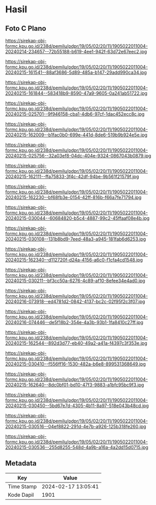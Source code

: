 # Hasil

## Foto C Plano

https://sirekap-obj-formc.kpu.go.id/238d/pemilu/pdpr/19/05/02/20/11/1905022011004-20240214-234657--72b55188-b619-4ee1-942f-63d72e67eec2.jpg

https://sirekap-obj-formc.kpu.go.id/238d/pemilu/pdpr/19/05/02/20/11/1905022011004-20240215-161541--88af3686-5d89-485a-b147-29add990ca34.jpg

https://sirekap-obj-formc.kpu.go.id/238d/pemilu/pdpr/19/05/02/20/11/1905022011004-20240215-161844--583418b9-8590-47a9-9605-0a241ab51722.jpg

https://sirekap-obj-formc.kpu.go.id/238d/pemilu/pdpr/19/05/02/20/11/1905022011004-20240215-025701--9f946158-cba1-4db6-97cf-1dac452ecc8c.jpg

https://sirekap-obj-formc.kpu.go.id/238d/pemilu/pdpr/19/05/02/20/11/1905022011004-20240215-162009--b1fac0b0-699e-441d-8de6-519b9b924e5e.jpg

https://sirekap-obj-formc.kpu.go.id/238d/pemilu/pdpr/19/05/02/20/11/1905022011004-20240215-025756--32a03ef8-04dc-404e-9324-0867043b0879.jpg

https://sirekap-obj-formc.kpu.go.id/238d/pemilu/pdpr/19/05/02/20/11/1905022011004-20240215-162111--ffa75833-3f4c-42df-94be-9b561f21579f.jpg

https://sirekap-obj-formc.kpu.go.id/238d/pemilu/pdpr/19/05/02/20/11/1905022011004-20240215-162230--bf68fb3e-0154-42ff-816b-f66a7fe71794.jpg

https://sirekap-obj-formc.kpu.go.id/238d/pemilu/pdpr/19/05/02/20/11/1905022011004-20240215-030044--60684820-b5c4-4887-99c2-45ffaaf08e4b.jpg

https://sirekap-obj-formc.kpu.go.id/238d/pemilu/pdpr/19/05/02/20/11/1905022011004-20240215-030108--131b8bd9-7eed-48a3-a945-181fab6d6253.jpg

https://sirekap-obj-formc.kpu.go.id/238d/pemilu/pdpr/19/05/02/20/11/1905022011004-20240215-162340--d112720f-d24a-4156-a6c0-f1cfa4cd1548.jpg

https://sirekap-obj-formc.kpu.go.id/238d/pemilu/pdpr/19/05/02/20/11/1905022011004-20240215-030211--bf3cc50a-6276-4c89-af10-8efee34e4ad0.jpg

https://sirekap-obj-formc.kpu.go.id/238d/pemilu/pdpr/19/05/02/20/11/1905022011004-20240216-073918--ed4781d2-0842-4137-bc2c-02f95f2c3f07.jpg

https://sirekap-obj-formc.kpu.go.id/238d/pemilu/pdpr/19/05/02/20/11/1905022011004-20240216-074446--de5f18b2-354e-4a3b-93b1-1fa8410c27ff.jpg

https://sirekap-obj-formc.kpu.go.id/238d/pemilu/pdpr/19/05/02/20/11/1905022011004-20240215-162544--892d3d77-eb40-49a2-a41a-f4397c3f353e.jpg

https://sirekap-obj-formc.kpu.go.id/238d/pemilu/pdpr/19/05/02/20/11/1905022011004-20240215-030410--f556ff16-1530-482a-b6e8-899531368649.jpg

https://sirekap-obj-formc.kpu.go.id/238d/pemilu/pdpr/19/05/02/20/11/1905022011004-20240215-162640--8dc0bf01-bd10-47f3-9883-a1bfc95bc9f3.jpg

https://sirekap-obj-formc.kpu.go.id/238d/pemilu/pdpr/19/05/02/20/11/1905022011004-20240215-030450--5bd67e7d-4305-4b11-8a97-518e043b48cd.jpg

https://sirekap-obj-formc.kpu.go.id/238d/pemilu/pdpr/19/05/02/20/11/1905022011004-20240215-030516--04ef8822-291d-4e7b-a926-125b318fe260.jpg

https://sirekap-obj-formc.kpu.go.id/238d/pemilu/pdpr/19/05/02/20/11/1905022011004-20240215-030536--255d8255-548d-4a9b-a16a-4a2dd15d0715.jpg


## Metadata

| Key        | Value               |
| ---------- | ------------------- |
| Time Stamp | 2024-02-17 13:05:41 |
| Kode Dapil | 1901                |



